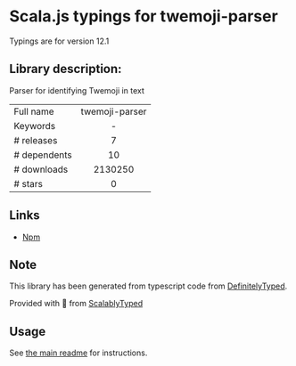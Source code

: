 
# Scala.js typings for twemoji-parser

Typings are for version 12.1

## Library description:
Parser for identifying Twemoji in text

|                    |                 |
| ------------------ | :-------------: |
| Full name          | twemoji-parser |
| Keywords           | - |
| # releases         | 7 |
| # dependents       | 10 |
| # downloads        | 2130250 |
| # stars            | 0 |

## Links
- [Npm](https://www.npmjs.com/package/twemoji-parser)
    


## Note
This library has been generated from typescript code from [DefinitelyTyped](https://definitelytyped.org).

Provided with :purple_heart: from [ScalablyTyped](https://github.com/oyvindberg/ScalablyTyped)

## Usage
See [the main readme](../../readme.md) for instructions.



